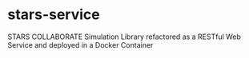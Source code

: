 # stars-service
STARS COLLABORATE Simulation Library refactored as a RESTful Web Service and deployed in a Docker Container 
